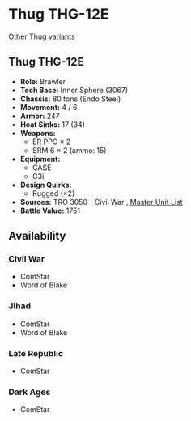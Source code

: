 # Thug THG-12E 

[Other Thug variants](../thug.md) 

## Thug THG-12E 

- **Role:** Brawler 
- **Tech Base:** Inner Sphere (3067) 
- **Chassis:** 80 tons (Endo Steel) 
- **Movement:** 4 / 6 
- **Armor:** 247 
- **Heat Sinks:** 17 (34) 
- **Weapons:** 
  - ER PPC × 2 
  - SRM 6 × 2 (ammo: 15) 
- **Equipment:** 
  - CASE 
  - C3i 
- **Design Quirks:** 
  - Rugged (×2) 
- **Sources:** TRO 3050 - Civil War , [Master Unit List](http://masterunitlist.info/Unit/Details/3207) 
- **Battle Value:** 1751 

## Availability 

### Civil War 

- ComStar 
- Word of Blake 

### Jihad 

- ComStar 
- Word of Blake 

### Late Republic 

- ComStar 

### Dark Ages 

- ComStar 

